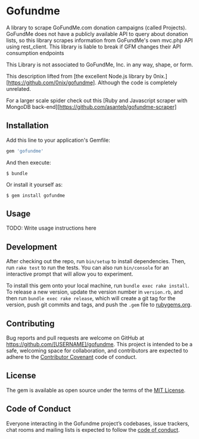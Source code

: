 # Gofundme

A library to scrape GoFundMe.com donation campaigns (called Projects). GoFundMe does not have a publicly available API to query about donation lists, so this library scrapes information from GoFundMe's own mvc.php API using rest_client. This library is liable to break if GFM changes their API consumption endpoints

This Library is not associated to GoFundMe, Inc. in any way, shape, or form.

This description lifted from [the excellent Node.js library by 0nix.][https://github.com/0nix/gofundme]. Although the code is completely unrelated.

For a larger scale spider check out this [Ruby and Javascript scraper with MongoDB back-end][https://github.com/asanteb/gofundme-scraper]

## Installation

Add this line to your application's Gemfile:

```ruby
gem 'gofundme'
```

And then execute:

    $ bundle

Or install it yourself as:

    $ gem install gofundme

## Usage

TODO: Write usage instructions here

## Development

After checking out the repo, run `bin/setup` to install dependencies. Then, run `rake test` to run the tests. You can also run `bin/console` for an interactive prompt that will allow you to experiment.

To install this gem onto your local machine, run `bundle exec rake install`. To release a new version, update the version number in `version.rb`, and then run `bundle exec rake release`, which will create a git tag for the version, push git commits and tags, and push the `.gem` file to [rubygems.org](https://rubygems.org).

## Contributing

Bug reports and pull requests are welcome on GitHub at https://github.com/[USERNAME]/gofundme. This project is intended to be a safe, welcoming space for collaboration, and contributors are expected to adhere to the [Contributor Covenant](http://contributor-covenant.org) code of conduct.

## License

The gem is available as open source under the terms of the [MIT License](https://opensource.org/licenses/MIT).

## Code of Conduct

Everyone interacting in the Gofundme project’s codebases, issue trackers, chat rooms and mailing lists is expected to follow the [code of conduct](https://github.com/[USERNAME]/gofundme/blob/master/CODE_OF_CONDUCT.md).
